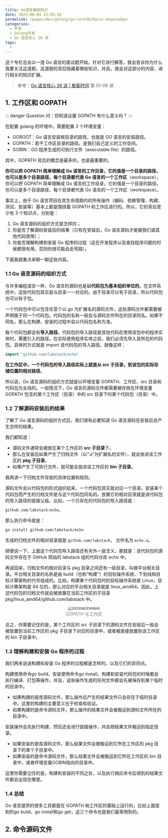 ```yaml
---
title: Go语言基础知识
date: 2023-06-03 13:45:19
permalink: /pages/dev/golang/go-core36/basic-knowledge/
categories:
  - 开发
  - Golang开发
  - Go 语言核心 36 讲
tags:
  - 
---
```


这个专栏总会以一道 Go 语言的面试题开始，针对它进行解答，我会告诉你为什么我要关注这道题，这道题的背后隐藏着哪些知识，并且，我会对这部分的内容，进行相关的知识扩展。

> 参考：[Go 语言核心 36 讲 | 极客时间](https://time.geekbang.org/column/intro/100013101) 第 01-06 讲

## 1. 工作区和 GOPATH

::: danger Question
问：你知道设置 GOPATH 有什么意义吗？
:::

在配置 golang 的环境中，需要配置 3 个环境变量：

- GOROOT：Go 语言安装根目录的路径，也就是 GO 语言的安装路径。
- GOPATH：若干工作区目录的路径。是我们自己定义的工作空间。
- GOBIN：GO 程序生成的可执行文件（executable file）的路径。

其中，GOPATH 背后的概念是最多的，也是最重要的。

**你可以把 GOPATH 简单理解成 Go 语言的工作目录，它的值是一个目录的路径，也可以是多个目录路径，每个目录都代表 Go 语言的一个工作区**（workspace）。你可以把 GOPATH 简单理解成 Go 语言的工作目录，它的值是一个目录的路径，也可以是多个目录路径，每个目录都代表 Go 语言的一个工作区（workspace）。

事实上，由于 Go 语言项目在其生命周期内的所有操作（编码、依赖管理、构建、测试、安装等）基本上都是围绕着 GOPATH 和工作区进行的。所以，它的背后至少有 3 个知识点，分别是：

1. Go 语言源码的组织方式是怎样的；
2. 你是否了解源码安装后的结果（只有在安装后，Go 语言源码才能被我们或其他代码使用）；
3. 你是否理解构建和安装 Go 程序的过程（这在开发程序以及查找程序问题的时候都很有用，否则你很可能会走弯路）。

下面我就重点来聊一聊这些内容。

### 1.1 Go 语言源码的组织方式

与许多编程语言一样，Go 语言的源码也是**以代码包为基本组织单位的**。在文件系统中，这些代码包其实是与目录一一对应的。由于目录可以有子目录，所以代码包也可以有子包。

一个代码包中可以包含任意个以.go 为扩展名的源码文件，这些源码文件都需要被声明属于同一个代码包。代码包的名称一般会与源码文件所在的目录同名。如果不同名，那么在构建、安装的过程中会以代码包名称为准。

每个代码包都会有**导入路径**。代码包的导入路径是其他代码在使用该包中的程序实体时，需要引入的路径。在实际使用程序实体之前，我们必须先导入其所在的代码包。具体的方式就是 import 该代码包的导入路径。就像这样：

```go
import "github.com/labstack/echo"
```

**在工作区中，一个代码包的导入路径实际上就是从 src 子目录，到该包的实际存储位置的相对路径**。

所以说，Go 语言源码的组织方式就是以环境变量 GOPATH、工作区、src 目录和代码包为主线的。一般情况下，Go 语言的源码文件都需要被存放在环境变量 GOPATH 包含的某个工作区（目录）中的 src 目录下的某个代码包（目录）中。

### 1.2 了解源码安装后的结果

了解了 Go 语言源码的组织方式后，我们很有必要知道 Go 语言源码在安装后会产生怎样的结果。

我们都知道：

- 源码文件通常会被放在某个工作区的 **src 子目录**下。
- 那么在安装后如果产生了归档文件（以“.a”为扩展名的文件），就会放进该工作区的 **pkg 子目录**。
- 如果产生了可执行文件，就可能会放进该工作区的 **bin 子目录**。

我再讲一下归档文件存放的具体位置和规则。

源码文件会以代码包的形式组织起来，一个代码包其实就对应一个目录。安装某个代码包而产生的归档文件是与这个代码包同名的。放置它的相对目录就是该代码包的导入路径的直接父级。比如，一个已存在的代码包的导入路径是：

```go
github.com/labstack/echo，
```

那么执行命令就是：

```sh
go install github.com/labstack/echo
```

生成的归档文件的相对目录就是 `github.com/labstack`， 文件名为 `echo.a`。

顺便说一下，上面这个代码包导入路径还有另外一层含义，那就是：该代码包的源码文件存在于 GitHub 网站的 labstack 组的代码仓库 echo 中。

再说回来，归档文件的相对目录与 pkg 目录之间还有一级目录，叫做平台相关目录。平台相关目录的名称是由 build（也称“构建”）的目标操作系统、下划线和目标计算架构的代号组成的。比如，构建某个代码包时的目标操作系统是 Linux，目标计算架构是 64 位的，那么对应的平台相关目录就是 linux_amd64。因此，上述代码包的归档文件就会被放置在当前工作区的子目录 pkg/linux_amd64/github.com/labstack 中。

<center><img src="https://notebook-img-1304596351.cos.ap-beijing.myqcloud.com/img/20230603140645.png" alt="20230603140645" style="zoom:75%;" /></center>

<center><font color=grey>GOPATH 与工作区</font></center>

总之，你需要记住的是，某个工作区的 src 子目录下的源码文件在安装后一般会被放置到当前工作区的 pkg 子目录下对应的目录中，或者被直接放置到该工作区的 bin 子目录中。

### 1.3 理解构建和安装 Go 程序的过程

我们再来说说构建和安装 Go 程序的过程都是怎样的，以及它们的异同点。

构建使用命令go build，安装使用命令go install。构建和安装代码包的时候都会执行编译、打包等操作，并且，这些操作生成的任何文件都会先被保存到某个临时的目录中。

- 如果构建的是库源码文件，那么操作后产生的结果文件只会存在于临时目录中。这里的构建的主要意义在于检查和验证。
- 如果构建的是命令源码文件，那么操作的结果文件会被搬运到源码文件所在的目录中。

安装操作会先执行构建，然后还会进行链接操作，并且把结果文件搬运到指定目录。

- 如果安装的是库源码文件，那么结果文件会被搬运到它所在工作区的 pkg 目录下的某个子目录中。
- 如果安装的是命令源码文件，那么结果文件会被搬运到它所在工作区的 bin 目录中，或者环境变量GOBIN指向的目录中。

这里你需要记住的是，构建和安装的不同之处，以及执行相应命令后得到的结果文件都会出现在哪里。

### 1.4 总结

Go 语言提供的很多工具都是在 GOPATH 和工作区的基础上运行的，比如上面提到的go build、go install和go get，这三个命令也是我们最常用到的。

## 2. 命令源码文件
